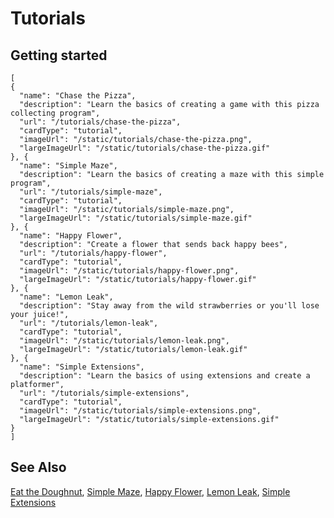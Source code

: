 # Tutorials


## Getting started

```codecard
[
{
  "name": "Chase the Pizza",
  "description": "Learn the basics of creating a game with this pizza collecting program",
  "url": "/tutorials/chase-the-pizza",
  "cardType": "tutorial",
  "imageUrl": "/static/tutorials/chase-the-pizza.png",
  "largeImageUrl": "/static/tutorials/chase-the-pizza.gif"
}, {
  "name": "Simple Maze",
  "description": "Learn the basics of creating a maze with this simple program",
  "url": "/tutorials/simple-maze",
  "cardType": "tutorial",
  "imageUrl": "/static/tutorials/simple-maze.png",
  "largeImageUrl": "/static/tutorials/simple-maze.gif"
}, {
  "name": "Happy Flower",
  "description": "Create a flower that sends back happy bees",
  "url": "/tutorials/happy-flower",
  "cardType": "tutorial",
  "imageUrl": "/static/tutorials/happy-flower.png",
  "largeImageUrl": "/static/tutorials/happy-flower.gif"
}, {
  "name": "Lemon Leak",
  "description": "Stay away from the wild strawberries or you'll lose your juice!",
  "url": "/tutorials/lemon-leak",
  "cardType": "tutorial",
  "imageUrl": "/static/tutorials/lemon-leak.png",
  "largeImageUrl": "/static/tutorials/lemon-leak.gif"
}, {
  "name": "Simple Extensions",
  "description": "Learn the basics of using extensions and create a platformer",
  "url": "/tutorials/simple-extensions",
  "cardType": "tutorial",
  "imageUrl": "/static/tutorials/simple-extensions.png",
  "largeImageUrl": "/static/tutorials/simple-extensions.gif"
}
]
```

## See Also

[Eat the Doughnut](/tutorials/eat-the-doughnut),
[Simple Maze](/tutorials/simple-maze),
[Happy Flower](/tutorials/happy-flower),
[Lemon Leak](/tutorials/lemon-leak),
[Simple Extensions](/tutorials/simple-extensions)
